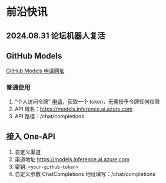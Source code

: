 # 前沿快讯

## 2024.08.31 论坛机器人复活

## GitHub Models

[GitHub Models 申请网址](https://github.com/marketplace/models/waitlist/join)

### 普通使用

1. "个人访问令牌" [申请](https://github.com/settings/tokens)，获取一个 token，无需授予令牌任何权限
2. API 域名：https://models.inference.ai.azure.com
2. API 路径：/chat/completions


## 接入 One-API

1. 自定义渠道
2. 渠道地址 https://models.inference.ai.azure.com
3. 密钥: `<your-github-token>`
4. 自定义参数 ChatCompletions 地址填写：/chat/completions

<!-- ### Curl 示例

```bash
curl --location --request POST 'https://models.inference.ai.azure.com/chat/completions' \
--header 'Authorization: Bearer {github_token}' \
--header 'Content-Type: application/json' \
--data-raw '{
  "model": "gpt-4o-mini",
  "stream": false,
  "messages": [
    {
      "role": "user",
      "content": "你是谁？"
    }
  ]
}'
``` -->
